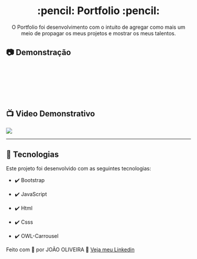 <h1 align="center">:pencil: Portfolio :pencil:</h1>

<p align="center">O Portfolio foi desenvolvimento com o intuito de agregar como mais um meio de propagar os meus projetos e mostrar os meus talentos.</p>

## :camera: Demonstração

<div align="center" >
  <img src=""><br/><br/>
  <img src=""><br/><br/>
  <img src=""><br/><br/>
  <img src=""><br/><br/>
</div><br/>

## :tv: Video Demonstrativo

<a href="">
  <img src="https://img.shields.io/badge/Assista_o_video_demonstrativo_do_sistema-FF0000?style=for-the-badge&logo=youtube&logoColor=white"/>
</a>




---


## 🚀 Tecnologias

Este projeto foi desenvolvido com as seguintes tecnologias:


- ✔️ Bootstrap

- ✔️ JavaScript

- ✔️ Html

- ✔️ Csss

- ✔️ OWL-Carrousel




Feito com 💜 por JOÃO OLIVEIRA 👋 [Veja meu Linkedin](https://www.linkedin.com/in/joao-php/)
<br>

